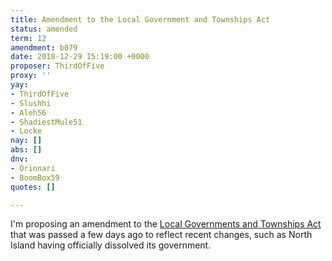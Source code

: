 ```yaml
---
title: Amendment to the Local Government and Townships Act
status: amended
term: 12
amendment: b079
date: 2018-12-29 15:19:00 +0000
proposer: ThirdOfFive
proxy: ''
yay:
- ThirdOfFive
- Slushhi
- Aleh56
- ShadiestMule51
- Locke
nay: []
abs: []
dnv:
- Orinnari
- BoomBox59
quotes: []

---
```

I'm proposing an amendment to the [Local Governments and Townships Act](./b075) that was passed a few days ago to reflect recent changes, such as North Island having officially dissolved its government.